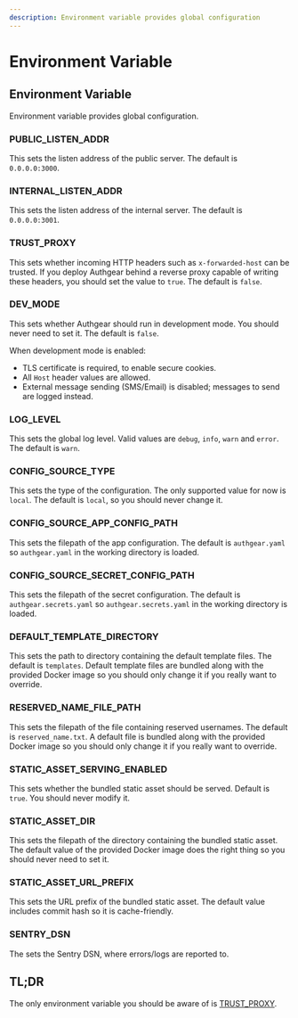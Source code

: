 ```yaml
---
description: Environment variable provides global configuration
---
```


# Environment Variable

## Environment Variable

Environment variable provides global configuration.

### PUBLIC\_LISTEN\_ADDR

This sets the listen address of the public server. The default is `0.0.0.0:3000`.

### INTERNAL\_LISTEN\_ADDR

This sets the listen address of the internal server. The default is `0.0.0.0:3001`.

### TRUST\_PROXY

This sets whether incoming HTTP headers such as `x-forwarded-host` can be trusted. If you deploy Authgear behind a reverse proxy capable of writing these headers, you should set the value to `true`. The default is `false`.

### DEV\_MODE

This sets whether Authgear should run in development mode. You should never need to set it. The default is `false`.

When development mode is enabled:

* TLS certificate is required, to enable secure cookies.
* All `Host` header values are allowed.
* External message sending \(SMS/Email\) is disabled; messages to send are logged instead.

### LOG\_LEVEL

This sets the global log level. Valid values are `debug`, `info`, `warn` and `error`. The default is `warn`.

### CONFIG\_SOURCE\_TYPE

This sets the type of the configuration. The only supported value for now is `local`. The default is `local`, so you should never change it.

### CONFIG\_SOURCE\_APP\_CONFIG\_PATH

This sets the filepath of the app configuration. The default is `authgear.yaml` so `authgear.yaml` in the working directory is loaded.

### CONFIG\_SOURCE\_SECRET\_CONFIG\_PATH

This sets the filepath of the secret configuration. The default is `authgear.secrets.yaml` so `authgear.secrets.yaml` in the working directory is loaded.

### DEFAULT\_TEMPLATE\_DIRECTORY

This sets the path to directory containing the default template files. The default is `templates`. Default template files are bundled along with the provided Docker image so you should only change it if you really want to override.

### RESERVED\_NAME\_FILE\_PATH

This sets the filepath of the file containing reserved usernames. The default is `reserved_name.txt`. A default file is bundled along with the provided Docker image so you should only change it if you really want to override.

### STATIC\_ASSET\_SERVING\_ENABLED

This sets whether the bundled static asset should be served. Default is `true`. You should never modify it.

### STATIC\_ASSET\_DIR

This sets the filepath of the directory containing the bundled static asset. The default value of the provided Docker image does the right thing so you should never need to set it.

### STATIC\_ASSET\_URL\_PREFIX

This sets the URL prefix of the bundled static asset. The default value includes commit hash so it is cache-friendly.

### SENTRY\_DSN

The sets the Sentry DSN, where errors/logs are reported to.

## TL;DR

The only environment variable you should be aware of is [TRUST\_PROXY](env.md#trust_proxy).

